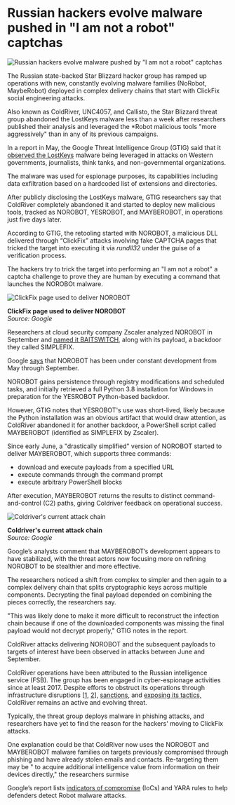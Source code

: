 # Russian hackers evolve malware pushed in "I am not a robot" captchas

![Russian hackers evolve malware pushed by "I am not a robot" captchas](https://www.bleepstatic.com/content/hl-images/2025/10/21/Robot.jpg)

The Russian state-backed Star Blizzard hacker group has ramped up operations with new, constantly evolving malware families (NoRobot, MaybeRobot) deployed in complex delivery chains that start with ClickFix social engineering attacks.

Also known as ColdRiver, UNC4057, and Callisto, the Star Blizzard threat group abandoned the LostKeys malware less than a week after researchers published their analysis and leveraged the \*Robot malicious tools "more aggressively" than in any of its previous campaigns.

In a report in May, the Google Threat Intelligence Group (GTIG) said that it [observed the LostKeys](https://www.bleepingcomputer.com/news/security/google-links-new-lostkeys-data-theft-malware-to-russian-cyberspies/) malware being leveraged in attacks on Western governments, journalists, think tanks, and non-governmental organizations.

The malware was used for espionage purposes, its capabilities including data exfiltration based on a hardcoded list of extensions and directories.

After publicly disclosing the LostKeys malware, GTIG researchers say that ColdRiver completely abandoned it and started to deploy new malicious tools, tracked as NOROBOT, YESROBOT, and MAYBEROBOT, in operations just five days later.

According to GTIG, the retooling started with NOROBOT, a malicious DLL delivered through “ClickFix” attacks involving fake CAPTCHA pages that tricked the target into executing it via _rundll32_ under the guise of a verification process.

The hackers try to trick the target into performing an "I am not a robot" a captcha challenge to prove they are human by executing a command that launches the NOROBOt malware.

![ClickFix page used to deliver NOROBOT](https://www.bleepstatic.com/images/news/u/1220909/2025/October/clickfix(1).jpg)

**ClickFix page used to deliver NOROBOT**  
_Source: Google_

Researchers at cloud security company Zscaler analyzed NOROBOT in September and [named it BAITSWITCH](https://www.zscaler.com/blogs/security-research/coldriver-updates-arsenal-baitswitch-and-simplefix), along with its payload, a backdoor they called SIMPLEFIX.

Google [says](https://cloud.google.com/blog/topics/threat-intelligence/new-malware-russia-coldriver) that NOROBOT has been under constant development from May through September.

NOROBOT gains persistence through registry modifications and scheduled tasks, and initially retrieved a full Python 3.8 installation for Windows in preparation for the YESROBOT Python-based backdoor.

However, GTIG notes that YESROBOT's use was short-lived, likely because the Python installation was an obvious artifact that would draw attention, as ColdRiver abandoned it for another backdoor, a PowerShell script called MAYBEROBOT (identified as SIMPLEFIX by Zscaler).

Since early June, a "drastically simplified" version of NOROBOT started to deliver MAYBEROBOT, which supports three commands:

* download and execute payloads from a specified URL
* execute commands through the command prompt
* execute arbitrary PowerShell blocks

After execution, MAYBEROBOT returns the results to distinct command-and-control (C2) paths, giving Coldriver feedback on operational success.

![Coldriver's current attack chain](https://www.bleepstatic.com/images/news/u/1220909/2025/October/coldriver.jpg)

**Coldriver's current attack chain**  
_Source: Google_

Google’s analysts comment that MAYBEROBOT’s development appears to have stabilized, with the threat actors now focusing more on refining NOROBOT to be stealthier and more effective.

The researchers noticed a shift from complex to simpler and then again to a complex delivery chain that splits cryptographic keys across multiple components. Decrypting the final payload depended on combining the pieces correctly, the researchers say.

"This was likely done to make it more difficult to reconstruct the infection chain because if one of the downloaded components was missing the final payload would not decrypt properly," GTIG notes in the report.

ColdRiver attacks delivering NOROBOT and the subsequent payloads to targets of interest have been observed in attacks between June and September.

ColdRiver operations have been attributed to the Russian intelligence service (FSB). The group has been engaged in cyber-espionage activities since at least 2017\. Despite efforts to obstruct its operations through infrastructure disruptions \[[1](https://www.bleepingcomputer.com/news/security/microsoft-disrupts-russian-hackers-operation-on-nato-targets/), [2](https://www.bleepingcomputer.com/news/security/microsoft-and-doj-seize-spear-phishing-domains-used-by-star-blizzard-russian-hackers/)\], [sanctions](https://www.bleepingcomputer.com/news/security/uk-and-allies-expose-russian-fsb-hacking-group-sanction-members/), and [exposing its tactics,](https://www.bleepingcomputer.com/news/security/google-russian-fsb-hackers-deploy-new-spica-backdoor-malware/) ColdRiver remains an active and evolving threat.

Typically, the threat group deploys malware in phishing attacks, and researchers have yet to find the reason for the hackers' moving to ClickFix attacks.

One explanation could be that ColdRiver now uses the NOROBOT and MAYBEROBOT malware families on targets previously compromised through phishing and have already stolen emails and contacts. Re-targeting them may be " to acquire additional intelligence value from information on their devices directly," the researchers surmise

Google’s report lists [indicators of compromise](https://cloud.google.com/blog/topics/threat-intelligence/new-malware-russia-coldriver#:~:text=and%20rule%20pack.-,Indicators%20of%20Compromise%20%28IOCs%29,-The%20following%20indicators) (IoCs) and YARA rules to help defenders detect Robot malware attacks.